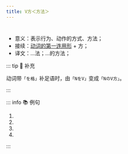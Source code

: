 ```yaml
---
title: V方＜方法＞
---
```

    
# <grammer-content sentence='V[方/かた]＜方法＞' />

- 意义：表示行为、动作的方式、方法；
- 接续：[动词的第一连用形](../../verb.md#_2-动词第一连用形的常见用法) + 方；
- 译文：...法；...的方法；

::: tip :bookmark: 补充

动词带`「を格」`补足语时，由`「NをV」`变成`「NのV方」`。

:::

::: info :books: 例句

1. <grammer-content sentence='ギョーザの**[作り方/つくりかた]**は[家庭/かてい]によって[違い/ちがい]ます。' trans='饺子的做法因家庭而异。' />
2. <grammer-content sentence='[高橋/たかはし]さんは[北京/ぺきん]ダックの**[食べ方/だべかた]**を[知り/しり]ませんでした。' trans='高桥不知道北京烤鸭的吃法。' />
3. <grammer-content sentence='[図書館/としょかん]への**[行き方/いきかた]**を[教え/おしえ]てください。' trans='请告诉我去图书馆该怎么走？' />
4. <grammer-content sentence='[旅行/りょこう][会社/かいしゃ]の**[検索/けんさく]の[仕方/しかた]**を[説明/せつめい]しました。' trans='说明了旅行社的搜索方法。' />

:::